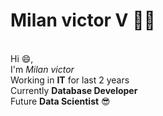 # Milan victor V 👨‍🔬
<br>Hi 😄,
<br> I'm *Milan victor*<br>
Working in **IT** for last 2 years<br>
Currently **Database Developer**<br>
Future **Data Scientist** 😎
<br>
